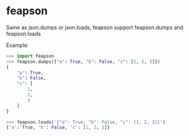 # feapson

Same as json.dumps or json.loads, feapson support feapson.dumps and feapson.loads

Example:

```python
>>> import feapson
>>> feapson.dumps({"a": True, "b": False, "c": [1, 2, 3]})
{
    "a": True,
    "b": False,
    "c": [
        1,
        2,
        3
    ]
}

>>> feapson.loads('{"a": True, "b": False, "c": [1, 2, 3]}')
{'a': True, 'b': False, 'c': [1, 2, 3]}
```